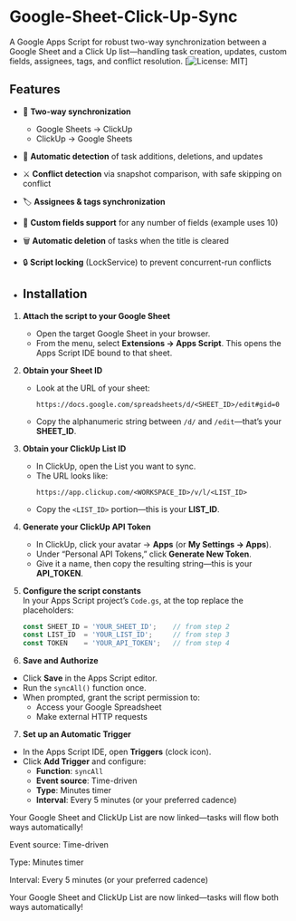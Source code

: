 # Google-Sheet-Click-Up-Sync
A Google Apps Script for robust two-way synchronization between a Google Sheet and a Click Up list—handling task creation, updates, custom fields, assignees, tags, and conflict resolution.
[![License: MIT](https://img.shields.io/badge/License-MIT-yellow.svg)]

## Features

- 🚀 **Two-way synchronization**  
  - Google Sheets → ClickUp  
  - ClickUp → Google Sheets  
- 🔄 **Automatic detection** of task additions, deletions, and updates  
- ⚔️ **Conflict detection** via snapshot comparison, with safe skipping on conflict  
- 🏷️ **Assignees & tags synchronization**  
- 🔢 **Custom fields support** for any number of fields (example uses 10)  
- 🗑️ **Automatic deletion** of tasks when the title is cleared  
- 🔒 **Script locking** (LockService) to prevent concurrent-run conflicts

- ## Installation

1. **Attach the script to your Google Sheet**  
   - Open the target Google Sheet in your browser.  
   - From the menu, select **Extensions → Apps Script**. This opens the Apps Script IDE bound to that sheet.

2. **Obtain your Sheet ID**  
   - Look at the URL of your sheet:  
     ```
     https://docs.google.com/spreadsheets/d/<SHEET_ID>/edit#gid=0
     ```  
   - Copy the alphanumeric string between `/d/` and `/edit`—that’s your **SHEET_ID**.

3. **Obtain your ClickUp List ID**  
   - In ClickUp, open the List you want to sync.  
   - The URL looks like:  
     ```
     https://app.clickup.com/<WORKSPACE_ID>/v/l/<LIST_ID>
     ```  
   - Copy the `<LIST_ID>` portion—this is your **LIST_ID**.

4. **Generate your ClickUp API Token**  
   - In ClickUp, click your avatar → **Apps** (or **My Settings → Apps**).  
   - Under “Personal API Tokens,” click **Generate New Token**.  
   - Give it a name, then copy the resulting string—this is your **API_TOKEN**.

5. **Configure the script constants**  
   In your Apps Script project’s `Code.gs`, at the top replace the placeholders:
   ```js
   const SHEET_ID = 'YOUR_SHEET_ID';    // from step 2
   const LIST_ID  = 'YOUR_LIST_ID';     // from step 3
   const TOKEN    = 'YOUR_API_TOKEN';   // from step 4
   
6. **Save and Authorize**  

  - Click **Save** in the Apps Script editor.  
  - Run the `syncAll()` function once.  
  - When prompted, grant the script permission to:
     - Access your Google Spreadsheet  
     - Make external HTTP requests  

7. **Set up an Automatic Trigger**

  - In the Apps Script IDE, open **Triggers** (clock icon).  
  - Click **Add Trigger** and configure:  
     - **Function**: `syncAll`  
     - **Event source**: Time-driven  
     - **Type**: Minutes timer  
     - **Interval**: Every 5 minutes (or your preferred cadence)  

Your Google Sheet and ClickUp List are now linked—tasks will flow both ways automatically!

Event source: Time-driven

Type: Minutes timer

Interval: Every 5 minutes (or your preferred cadence)

Your Google Sheet and ClickUp List are now linked—tasks will flow both ways automatically!
